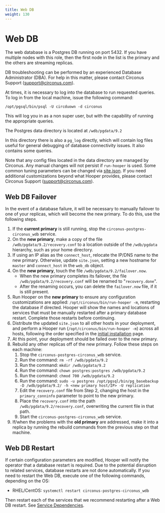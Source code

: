```yaml
---
title: Web DB
weight: 130
---
```


# Web DB

The web database is a Postgres DB running on port 5432.  If you have multiple
nodes with this role, then the first node in the list is the primary and the
others are streaming replicas.

DB troubleshooting can be performed by an experienced Database Administrator
(DBA). For help in this matter, please contact Circonus Support
(support@circonus.com).

At times, it is necessary to log into the database to run requested queries.  To log in from the local machine, issue the following command:
```
/opt/pgsql/bin/psql -U circduown -d circonus
```

This will log you in as a non super user, but with the capability of running the appropriate queries.

The Postgres data directory is located at `/wdb/pgdata/9.2`

In this directory there is also a `pg_log` directly, which will contain log files useful for general debugging of database connectivity issues. It also contains some queries.

Note that any config files located in the data directory are managed by
Circonus. Any manual changes will not persist if `run-hooper` is used. Some
common tuning parameters can be changed via
[site.json](/circonus/on-premises/installation/installation/#web-db-attributes).
If you need additional customizations beyond what Hooper provides, please
contact Circonus Support (support@circonus.com).

## Web DB Failover

In the event of a database failure, it will be necessary to manually failover
to one of your replicas, which will become the new primary.  To do this, use the following steps.

 1. If the **current primary** is still running, stop the
    `circonus-postgres-circonus_wdb` service.
 1. On the **new primary**, make a copy of the file `/wdb/pgdata/9.2/recovery.conf`
    to a location outside of the `/wdb/pgdata` hierarchy, such as your home
    directory.
 1. If using an IP alias as the `connect_host`, relocate the IP/DNS name to the
    new primary. Otherwise, update `site.json`, setting a new hostname for
    `master` and `connect_host` in the `web_db` object.
 1. On the **new primary**, touch the file `/wdb/pgdata/9.2/failover.now`.
    * When the new primary completes its failover, the file `/wdb/pgdata/9.2/recovery.conf` will be renamed to "`recovery.done`".
    * After the renaming occurs, you can delete the `failover.now` file, if it
      is still present.
 1. Run Hooper on the **new primary** to ensure any configuration
    customizations are applied: `/opt/circonus/bin/run-hooper -m`, restarting
    the database if directed. Hooper will show the names and locations of
    services that must be manually restarted after a primary database restart.
    Complete those restarts before continuing.
 1. Distribute the updated `site.json` to all other hosts in your deployment,
    and perform a Hooper run (`/opt/circonus/bin/run-hooper -m`) across all
    hosts, following the order specified in the
    [initial installation](/circonus/on-premises/installation/installation/#installation-sequence)
    page.
 1. At this point, your deployment should be failed over to the new primary.
 1. Rebuild any other replicas off of the new primary. Follow these steps on
    each machine:
    1. Stop the `circonus-postgres-circonus_wdb` service.
    1. Run the command: `rm -rf /wdb/pgdata/9.2`
    1. Run the command: `mkdir /wdb/pgdata/9.2`
    1. Run the command: `chown postgres:postgres /wdb/pgdata/9.2`
    1. Run the command: `chmod 700 /wdb/pgdata/9.2`
    1. Run the command: `sudo -u postgres /opt/pgsql/bin/pg_basebackup -D /wdb/pgdata/9.2/ -h <new primary host/IP> -U replication`
    1. Edit the `recovery.conf` file from Step 2, changing the host in the
       `primary_conninfo` parameter to point to the new primary.
    1. Place the `recovery.conf` into the path `/wdb/pgdata/9.2/recovery.conf`,
       overwriting the current file in that path.
    1. Start the `circonus-postgres-circonus_wdb` service.
 1. If/when the problems with the **old primary** are addressed, make it into a
    replica by running the rebuild commands from the previous step on that
    machine.

## Web DB Restart

If certain configuration parameters are modified, Hooper will notify the operator that a database restart is required. Due to the potential disruption to related services, database restarts are not done automatically. If you need to restart the Web DB, execute one of the following commands, depending on the OS:
 * RHEL/CentOS: `systemctl restart circonus-postgres-circonus_wdb`

Then restart each of the services that we recommend restarting after a Web DB restart.  See [Service Dependencies](/circonus/on-premises/service-dependencies).
